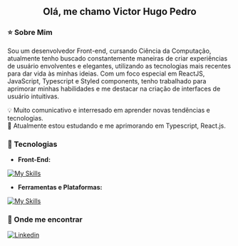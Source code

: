 <h2 align='center'>Olá, me chamo Victor Hugo Pedro</h2>

**<h3>⭐ Sobre Mim</h3>**

<p>Sou um desenvolvedor Front-end, cursando Ciência da Computação, atualmente tenho buscado constantemente maneiras de criar experiências de usuário envolventes e elegantes, utilizando as tecnologias mais recentes para dar vida às minhas ideias. Com um foco especial em ReactJS, JavaScript, Typescript e Styled components, tenho trabalhado para aprimorar minhas habilidades e me destacar na criação de interfaces de usuário intuitivas.</p>

<p>💡 Muito comunicativo e interresado em aprender novas tendências e tecnologias.<br>
🌱 Atualmente estou estudando e me aprimorando em Typescript, React.js.</p>

**<h3>🚀 Tecnologias</h3>**

- **Front-End:**

[![My Skills](https://skillicons.dev/icons?i=html,css,bootstrap,js,ts,react,sass,figma,styledcomponents,tailwind,nextjs,redux,nodejs)](https://skillicons.dev)

- **Ferramentas e Plataformas:**

[![My Skills](https://skillicons.dev/icons?i=vscode,git,github)](https://skillicons.dev)

**<h3>💬 Onde me encontrar</h3>**

[![Linkedin](https://img.shields.io/badge/LinkedIn-0077B5?style=for-the-badge&logo=linkedin&logoColor=white)](https://www.linkedin.com/in/victor-hugo-pedro-656a67228/)

